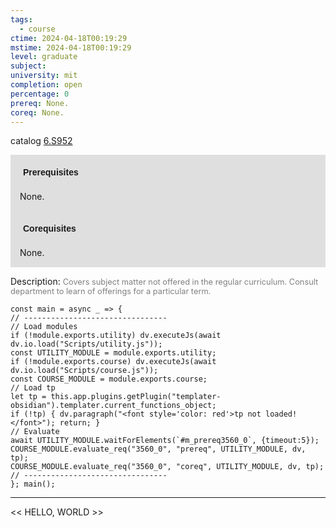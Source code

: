 ```yaml
---
tags:
  - course
ctime: 2024-04-18T00:19:29
mstime: 2024-04-18T00:19:29
level: graduate
subject: 
university: mit
completion: open
percentage: 0
prereq: None.
coreq: None.
---
```


catalog [6.S952](http://student.mit.edu/catalog/m6e.html#6.S952)

<span style="display: block; padding: 15px; background-color: rgb(100, 100, 100, 0.2);"><font id="m_prereq3560_0" style="display: block; font-family: Arial, sans-serif; font-weight: bold; padding: 5px">Prerequisites</font><br><span id="prereq3560_0">None.</span></span>
<span style="display: block; padding: 15px; background-color: rgb(100, 100, 100, 0.2);"><font id="m_coreq3560_0" style="display: block; font-family: Arial, sans-serif; font-weight: bold; padding: 5px">Corequisites</font><br><span id="coreq3560_0">None.</span></span>

<font style="">Description:</font>
<font style="color: grey; font-size: 0.8rem;">Covers subject matter not offered in the regular curriculum. Consult department to learn of offerings for a particular term.</font>

```dataviewjs
const main = async _ => {
// --------------------------------
// Load modules
if (!module.exports.utility) dv.executeJs(await dv.io.load("Scripts/utility.js"));
const UTILITY_MODULE = module.exports.utility;
if (!module.exports.course) dv.executeJs(await dv.io.load("Scripts/course.js"));
const COURSE_MODULE = module.exports.course;
// Load tp
let tp = this.app.plugins.getPlugin("templater-obsidian").templater.current_functions_object;
if (!tp) { dv.paragraph("<font style='color: red'>tp not loaded!</font>"); return; }
// Evaluate
await UTILITY_MODULE.waitForElements(`#m_prereq3560_0`, {timeout:5});
COURSE_MODULE.evaluate_req("3560_0", "prereq", UTILITY_MODULE, dv, tp);
COURSE_MODULE.evaluate_req("3560_0", "coreq", UTILITY_MODULE, dv, tp);
// --------------------------------
}; main();
```

---

<< HELLO, WORLD >>

